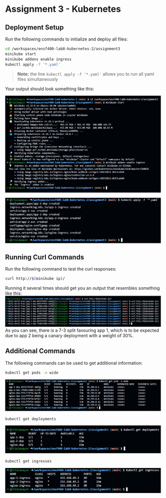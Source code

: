 # Assignment 3 - Kubernetes

## Deployment Setup
Run the following commands to initialize and deploy all files:
```bash
cd /workspaces/ensf400-lab8-kubernetes-2/assignment3
minikube start
minikube addons enable ingress
kubectl apply -f '*.yaml'
```
> **Note:** the line `kubectl apply -f '*.yaml'` allows you to run all yaml files simultaneously

Your output should look something like this:

![Setup](Setup.png)

![Deploy](Deploy.png)

## Running Curl Commands
Run the following command to test the curl responses:
```bash
curl http://$(minikube ip)/
```

Running it several times should get you an output that resembles something like this:
![Run](Run.png)
As you can see, there is a 7-3 split favouring app 1, which is to be expected due to app 2 being a canary deployment with a weight of 30%.

## Additional Commands
The following commands can be used to get additional information:
```bash
kubectl get pods -o wide
```
![Pods](Pods.png)

```bash
kubectl get deployments
```
![Deployments](Deployments.png)

```bash
kubectl get ingresses
```
![Ingresses](Ingresses.png)